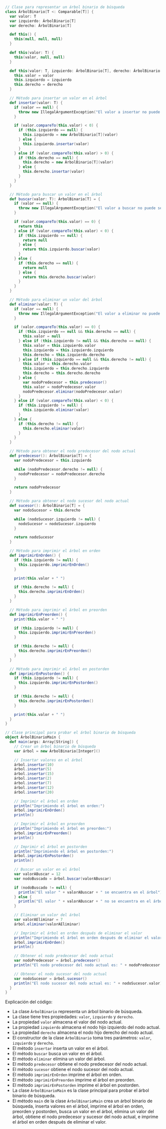 ```scala
// Clase para representar un árbol binario de búsqueda
class ÁrbolBinario[T <: Comparable[T]] {
  var valor: T
  var izquierdo: ÁrbolBinario[T]
  var derecho: ÁrbolBinario[T]

  def this() {
    this(null, null, null)
  }

  def this(valor: T) {
    this(valor, null, null)
  }

  def this(valor: T, izquierdo: ÁrbolBinario[T], derecho: ÁrbolBinario[T]) {
    this.valor = valor
    this.izquierdo = izquierdo
    this.derecho = derecho
  }

  // Método para insertar un valor en el árbol
  def insertar(valor: T) {
    if (valor == null) {
      throw new IllegalArgumentException("El valor a insertar no puede ser nulo")
    }

    if (valor.compareTo(this.valor) < 0) {
      if (this.izquierdo == null) {
        this.izquierdo = new ÁrbolBinario[T](valor)
      } else {
        this.izquierdo.insertar(valor)
      }
    } else if (valor.compareTo(this.valor) > 0) {
      if (this.derecho == null) {
        this.derecho = new ÁrbolBinario[T](valor)
      } else {
        this.derecho.insertar(valor)
      }
    }
  }

  // Método para buscar un valor en el árbol
  def buscar(valor: T): ÁrbolBinario[T] = {
    if (valor == null) {
      throw new IllegalArgumentException("El valor a buscar no puede ser nulo")
    }

    if (valor.compareTo(this.valor) == 0) {
      return this
    } else if (valor.compareTo(this.valor) < 0) {
      if (this.izquierdo == null) {
        return null
      } else {
        return this.izquierdo.buscar(valor)
      }
    } else {
      if (this.derecho == null) {
        return null
      } else {
        return this.derecho.buscar(valor)
      }
    }
  }

  // Método para eliminar un valor del árbol
  def eliminar(valor: T) {
    if (valor == null) {
      throw new IllegalArgumentException("El valor a eliminar no puede ser nulo")
    }

    if (valor.compareTo(this.valor) == 0) {
      if (this.izquierdo == null && this.derecho == null) {
        this.valor = null
      } else if (this.izquierdo != null && this.derecho == null) {
        this.valor = this.izquierdo.valor
        this.izquierdo = this.izquierdo.izquierdo
        this.derecho = this.izquierdo.derecho
      } else if (this.izquierdo == null && this.derecho != null) {
        this.valor = this.derecho.valor
        this.izquierdo = this.derecho.izquierdo
        this.derecho = this.derecho.derecho
      } else {
        var nodoPredecesor = this.predecesor()
        this.valor = nodoPredecesor.valor
        nodoPredecesor.eliminar(nodoPredecesor.valor)
      }
    } else if (valor.compareTo(this.valor) < 0) {
      if (this.izquierdo != null) {
        this.izquierdo.eliminar(valor)
      }
    } else {
      if (this.derecho != null) {
        this.derecho.eliminar(valor)
      }
    }
  }

  // Método para obtener el nodo predecesor del nodo actual
  def predecesor(): ÁrbolBinario[T] = {
    var nodoPredecesor = this.izquierdo

    while (nodoPredecesor.derecho != null) {
      nodoPredecesor = nodoPredecesor.derecho
    }

    return nodoPredecesor
  }

  // Método para obtener el nodo sucesor del nodo actual
  def sucesor(): ÁrbolBinario[T] = {
    var nodoSucesor = this.derecho

    while (nodoSucesor.izquierdo != null) {
      nodoSucesor = nodoSucesor.izquierdo
    }

    return nodoSucesor
  }

  // Método para imprimir el árbol en orden
  def imprimirEnOrden() {
    if (this.izquierdo != null) {
      this.izquierdo.imprimirEnOrden()
    }

    print(this.valor + " ")

    if (this.derecho != null) {
      this.derecho.imprimirEnOrden()
    }
  }

  // Método para imprimir el árbol en preorden
  def imprimirEnPreorden() {
    print(this.valor + " ")

    if (this.izquierdo != null) {
      this.izquierdo.imprimirEnPreorden()
    }

    if (this.derecho != null) {
      this.derecho.imprimirEnPreorden()
    }
  }

  // Método para imprimir el árbol en postorden
  def imprimirEnPostorden() {
    if (this.izquierdo != null) {
      this.izquierdo.imprimirEnPostorden()
    }

    if (this.derecho != null) {
      this.derecho.imprimirEnPostorden()
    }

    print(this.valor + " ")
  }
}

// Clase principal para probar el árbol binario de búsqueda
object ÁrbolBinarioMain {
  def main(args: Array[String]) {
    // Crear un árbol binario de búsqueda
    var árbol = new ÁrbolBinario[Integer]()

    // Insertar valores en el árbol
    árbol.insertar(10)
    árbol.insertar(5)
    árbol.insertar(15)
    árbol.insertar(2)
    árbol.insertar(7)
    árbol.insertar(12)
    árbol.insertar(20)

    // Imprimir el árbol en orden
    println("Imprimiendo el árbol en orden:")
    árbol.imprimirEnOrden()
    println()

    // Imprimir el árbol en preorden
    println("Imprimiendo el árbol en preorden:")
    árbol.imprimirEnPreorden()
    println()

    // Imprimir el árbol en postorden
    println("Imprimiendo el árbol en postorden:")
    árbol.imprimirEnPostorden()
    println()

    // Buscar un valor en el árbol
    var valorABuscar = 12
    var nodoBuscado = árbol.buscar(valorABuscar)

    if (nodoBuscado != null) {
      println("El valor " + valorABuscar + " se encuentra en el árbol")
    } else {
      println("El valor " + valorABuscar + " no se encuentra en el árbol")
    }

    // Eliminar un valor del árbol
    var valorAEliminar = 7
    árbol.eliminar(valorAEliminar)

    // Imprimir el árbol en orden después de eliminar el valor
    println("Imprimiendo el árbol en orden después de eliminar el valor " + valorAEliminar + ":")
    árbol.imprimirEnOrden()
    println()

    // Obtener el nodo predecesor del nodo actual
    var nodoPredecesor = árbol.predecesor()
    println("El nodo predecesor del nodo actual es: " + nodoPredecesor.valor)

    // Obtener el nodo sucesor del nodo actual
    var nodoSucesor = árbol.sucesor()
    println("El nodo sucesor del nodo actual es: " + nodoSucesor.valor)
  }
}
```

Explicación del código:

* La clase `ÁrbolBinario` representa un árbol binario de búsqueda.
* La clase tiene tres propiedades: `valor`, `izquierdo` y `derecho`.
* La propiedad `valor` almacena el valor del nodo actual.
* La propiedad `izquierdo` almacena el nodo hijo izquierdo del nodo actual.
* La propiedad `derecho` almacena el nodo hijo derecho del nodo actual.
* El constructor de la clase `ÁrbolBinario` toma tres parámetros: `valor`, `izquierdo` y `derecho`.
* El método `insertar` inserta un valor en el árbol.
* El método `buscar` busca un valor en el árbol.
* El método `eliminar` elimina un valor del árbol.
* El método `predecesor` obtiene el nodo predecesor del nodo actual.
* El método `sucesor` obtiene el nodo sucesor del nodo actual.
* El método `imprimirEnOrden` imprime el árbol en orden.
* El método `imprimirEnPreorden` imprime el árbol en preorden.
* El método `imprimirEnPostorden` imprime el árbol en postorden.
* La clase `ÁrbolBinarioMain` es la clase principal para probar el árbol binario de búsqueda.
* El método `main` de la clase `ÁrbolBinarioMain` crea un árbol binario de búsqueda, inserta valores en el árbol, imprime el árbol en orden, preorden y postorden, busca un valor en el árbol, elimina un valor del árbol, obtiene el nodo predecesor y sucesor del nodo actual, e imprime el árbol en orden después de eliminar el valor.